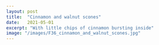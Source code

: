 ```yaml
---
layout: post
title:  "Cinnamon and walnut scones"
date:   2021-05-01
excerpt: "With little chips of cinnamon bursting inside"
image: "/images/F36_cinnamon_and_walnut_scones.jpg"
---
```


